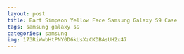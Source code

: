 ```yaml
---
layout: post
title: Bart Simpson Yellow Face Samsung Galaxy S9 Case
tags: samsung galaxy s9
categories: samsung
img: 173RiWwbHtPNY0D6kUsXzCKDBAsUH2x47
---
```

